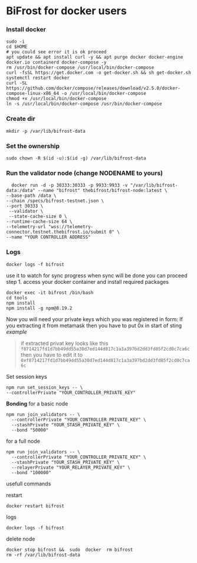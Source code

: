 # BiFrost for docker users

### Install docker

    sudo -i
    cd $HOME
    # you could see error it is ok proceed
    apt update && apt install curl -y && apt purge docker docker-engine docker.io containerd docker-compose -y
    rm /usr/bin/docker-compose /usr/local/bin/docker-compose
    curl -fsSL https://get.docker.com -o get-docker.sh && sh get-docker.sh
    systemctl restart docker
    curl -SL https://github.com/docker/compose/releases/download/v2.5.0/docker-compose-linux-x86_64 -o /usr/local/bin/docker-compose
    chmod +x /usr/local/bin/docker-compose
    ln -s /usr/local/bin/docker-compose /usr/bin/docker-compose


### Create dir

    mkdir -p /var/lib/bifrost-data
### Set the ownership

    sudo chown -R $(id -u):$(id -g) /var/lib/bifrost-data
### Run the validator node (change NODENAME to yours)

      docker run -d -p 30333:30333 -p 9933:9933 -v "/var/lib/bifrost-data:/data" --name "bifrost" thebifrost/bifrost-node:latest \
	--base-path /data \
    --chain /specs/bifrost-testnet.json \
    --port 30333 \
     --validator \
     --state-cache-size 0 \
    --runtime-cache-size 64 \
	--telemetry-url "wss://telemetry-connector.testnet.thebifrost.io/submit 0" \
    --name "YOUR CONTROLLER ADDRESS"

###  Logs
    docker logs -f bifrost

use it to watch for sync progress when sync will be done you can proceed
 step 1. access your docker container and install required packages

    docker exec -it bifrost /bin/bash
    cd tools
    npm install
    npm install -g npm@8.19.2
    

Now you will need your private keys which you was registered in form:
If you extracting it from metamask then you have to put 0x in start of sting
*example* 

> if extracted privat key looks like this
> `f8714217fd1d7bb49dd55a30d7ed144d817c1a3a397bd2dd3fd85f2cd0c7ca6c` then
> you have to edit it to 
> `0xf8714217fd1d7bb49dd55a30d7ed144d817c1a3a397bd2dd3fd85f2cd0c7ca6c`

Set session keys

    npm run set_session_keys -- \
    --controllerPrivate "YOUR_CONTROLLER_PRIVATE_KEY"

 **Bonding**
 for a basic node

    npm run join_validators -- \
      --controllerPrivate "YOUR_CONTROLLER_PRIVATE_KEY" \
      --stashPrivate "YOUR_STASH_PRIVATE_KEY" \
      --bond "50000"

 for a full node

    npm run join_validators -- \
      --controllerPrivate "YOUR_CONTROLLER_PRIVATE_KEY" \
      --stashPrivate "YOUR_STASH_PRIVATE_KEY" \
      --relayerPrivate "YOUR_RELAYER_PRIVATE_KEY" \
      --bond "100000"
      
  usefull commands
  
  restart
  
    docker restart bifrost
  logs
  
    docker logs -f bifrost
  delete node
  
    docker stop bifrost &&  sudo  docker  rm bifrost
    rm -rf /var/lib/bifrost-data
   
